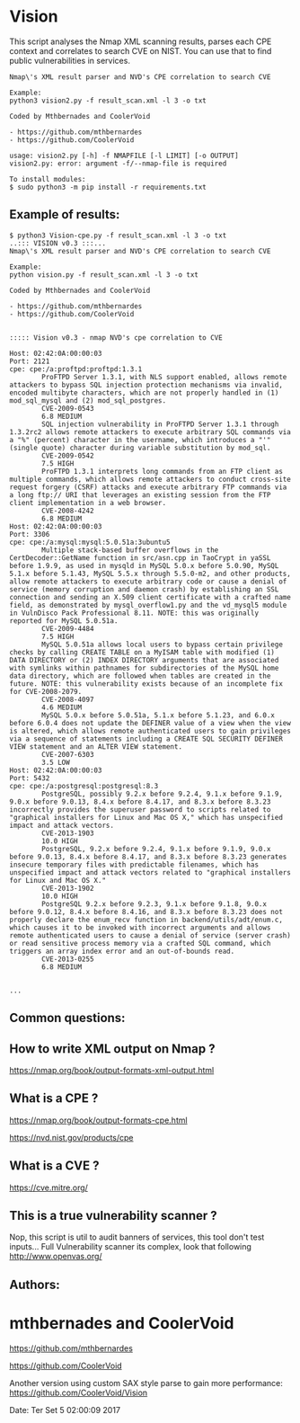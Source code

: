 # Vision

This script analyses the Nmap XML scanning results, parses each CPE context and correlates to search CVE on NIST. You can use that to find public vulnerabilities in services.

```..::: VISION v0.3 :::...
Nmap\'s XML result parser and NVD's CPE correlation to search CVE

Example:
python3 vision2.py -f result_scan.xml -l 3 -o txt

Coded by Mthbernades and CoolerVoid

- https://github.com/mthbernardes
- https://github.com/CoolerVoid

usage: vision2.py [-h] -f NMAPFILE [-l LIMIT] [-o OUTPUT]
vision2.py: error: argument -f/--nmap-file is required

To install modules:
$ sudo python3 -m pip install -r requirements.txt

```

## Example of results:
```
$ python3 Vision-cpe.py -f result_scan.xml -l 3 -o txt
..::: VISION v0.3 :::...
Nmap\'s XML result parser and NVD's CPE correlation to search CVE

Example:
python vision.py -f result_scan.xml -l 3 -o txt

Coded by Mthbernades and CoolerVoid

- https://github.com/mthbernardes
- https://github.com/CoolerVoid


::::: Vision v0.3 - nmap NVD's cpe correlation to CVE 

Host: 02:42:0A:00:00:03
Port: 2121
cpe: cpe:/a:proftpd:proftpd:1.3.1
		ProFTPD Server 1.3.1, with NLS support enabled, allows remote attackers to bypass SQL injection protection mechanisms via invalid, encoded multibyte characters, which are not properly handled in (1) mod_sql_mysql and (2) mod_sql_postgres.
		CVE-2009-0543
		6.8 MEDIUM
		SQL injection vulnerability in ProFTPD Server 1.3.1 through 1.3.2rc2 allows remote attackers to execute arbitrary SQL commands via a "%" (percent) character in the username, which introduces a "'" (single quote) character during variable substitution by mod_sql.
		CVE-2009-0542
		7.5 HIGH
		ProFTPD 1.3.1 interprets long commands from an FTP client as multiple commands, which allows remote attackers to conduct cross-site request forgery (CSRF) attacks and execute arbitrary FTP commands via a long ftp:// URI that leverages an existing session from the FTP client implementation in a web browser.
		CVE-2008-4242
		6.8 MEDIUM
Host: 02:42:0A:00:00:03
Port: 3306
cpe: cpe:/a:mysql:mysql:5.0.51a:3ubuntu5
		Multiple stack-based buffer overflows in the CertDecoder::GetName function in src/asn.cpp in TaoCrypt in yaSSL before 1.9.9, as used in mysqld in MySQL 5.0.x before 5.0.90, MySQL 5.1.x before 5.1.43, MySQL 5.5.x through 5.5.0-m2, and other products, allow remote attackers to execute arbitrary code or cause a denial of service (memory corruption and daemon crash) by establishing an SSL connection and sending an X.509 client certificate with a crafted name field, as demonstrated by mysql_overflow1.py and the vd_mysql5 module in VulnDisco Pack Professional 8.11. NOTE: this was originally reported for MySQL 5.0.51a.
		CVE-2009-4484
		7.5 HIGH
		MySQL 5.0.51a allows local users to bypass certain privilege checks by calling CREATE TABLE on a MyISAM table with modified (1) DATA DIRECTORY or (2) INDEX DIRECTORY arguments that are associated with symlinks within pathnames for subdirectories of the MySQL home data directory, which are followed when tables are created in the future. NOTE: this vulnerability exists because of an incomplete fix for CVE-2008-2079.
		CVE-2008-4097
		4.6 MEDIUM
		MySQL 5.0.x before 5.0.51a, 5.1.x before 5.1.23, and 6.0.x before 6.0.4 does not update the DEFINER value of a view when the view is altered, which allows remote authenticated users to gain privileges via a sequence of statements including a CREATE SQL SECURITY DEFINER VIEW statement and an ALTER VIEW statement.
		CVE-2007-6303
		3.5 LOW
Host: 02:42:0A:00:00:03
Port: 5432
cpe: cpe:/a:postgresql:postgresql:8.3
		PostgreSQL, possibly 9.2.x before 9.2.4, 9.1.x before 9.1.9, 9.0.x before 9.0.13, 8.4.x before 8.4.17, and 8.3.x before 8.3.23 incorrectly provides the superuser password to scripts related to "graphical installers for Linux and Mac OS X," which has unspecified impact and attack vectors.
		CVE-2013-1903
		10.0 HIGH
		PostgreSQL, 9.2.x before 9.2.4, 9.1.x before 9.1.9, 9.0.x before 9.0.13, 8.4.x before 8.4.17, and 8.3.x before 8.3.23 generates insecure temporary files with predictable filenames, which has unspecified impact and attack vectors related to "graphical installers for Linux and Mac OS X."
		CVE-2013-1902
		10.0 HIGH
		PostgreSQL 9.2.x before 9.2.3, 9.1.x before 9.1.8, 9.0.x before 9.0.12, 8.4.x before 8.4.16, and 8.3.x before 8.3.23 does not properly declare the enum_recv function in backend/utils/adt/enum.c, which causes it to be invoked with incorrect arguments and allows remote authenticated users to cause a denial of service (server crash) or read sensitive process memory via a crafted SQL command, which triggers an array index error and an out-of-bounds read.
		CVE-2013-0255
		6.8 MEDIUM


...

```

## Common questions:

## How to write XML output on Nmap ?
https://nmap.org/book/output-formats-xml-output.html

## What is a CPE  ?

https://nmap.org/book/output-formats-cpe.html

https://nvd.nist.gov/products/cpe

## What is a CVE ?

https://cve.mitre.org/


## This is a true vulnerability scanner ?

Nop, this script is util to audit banners of services, this tool don't test inputs... Full Vulnerability scanner its complex, look that following http://www.openvas.org/




## Authors: 

# mthbernades and CoolerVoid 

https://github.com/mthbernardes

https://github.com/CoolerVoid

Another version using custom SAX style parse to gain more performance:
https://github.com/CoolerVoid/Vision

Date: Ter Set  5 02:00:09 2017


